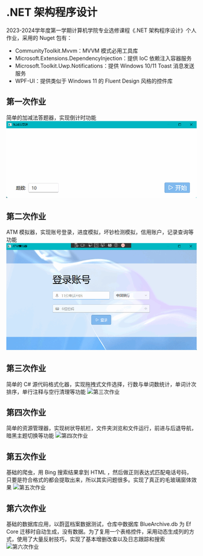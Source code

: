 # .NET 架构程序设计
2023-2024学年度第一学期计算机学院专业选修课程《.NET 架构程序设计》个人作业，采用的 Nuget 包有：
- CommunityToolkit.Mvvm：MVVM 模式必用工具库
- Microsoft.Extensions.DependencyInjection：提供 IoC 依赖注入容器服务
- Microsoft.Toolkit.Uwp.Notifications：提供 Windows 10/11 Toast 消息发送服务
- WPF-UI：提供类似于 Windows 11 的 Fluent Design 风格的控件库
## 第一次作业
简单的加减法答题器，实现倒计时功能
![第一次作业](HomeworkProject01/运行效果图.gif)
## 第二次作业
ATM 模拟器，实现账号登录，进度模拟，坏钞检测模拟，信用账户，记录查询等功能
![第二次作业](HomeworkProject02/运行效果图.gif)
## 第三次作业
简单的 C# 源代码格式化器，实现拖拽式文件选择，行数与单词数统计，单词计次排序，单行注释与空行清理等功能
![第三次作业](HomeworkProject03/运行效果图.gif)
## 第四次作业
简单的资源管理器，实现树状导航栏，文件夹浏览和文件运行，前进与后退导航，暗黑主题切换等功能
![第四次作业](HomeworkProject04/运行效果图.gif)
## 第五次作业
基础的爬虫，用 Bing 搜索结果拿到 HTML ，然后做正则表达式匹配电话号码，只要是符合格式的都会提取出来，所以其实问题很多。实现了真正的毛玻璃窗体效果
![第五次作业](HomeworkProject05/运行效果图.gif)
## 第六次作业
基础的数据库应用，以蔚蓝档案数据测试，仓库中数据库 BlueArchive.db 为 Ef Core 迁移时自动生成，没有数据。为了复用一个表格控件，采用动态生成列的方式，使用了大量反射技巧，实现了基本增删改查以及日志跟踪和搜索
![第六次作业](HomeworkProject06/运行效果图.gif)